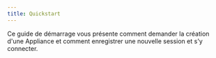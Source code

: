 ```yaml
---
title: Quickstart
---
```


Ce guide de démarrage vous présente comment demander la création d'une Appliance et comment enregistrer une nouvelle session et s'y connecter. 
